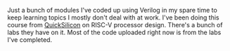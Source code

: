 Just a bunch of modules I've coded up using Verilog in my spare time to keep learning topics I mostly don't deal with at work.
I've been doing this course from [QuickSilicon](https://quicksilicon.in/) on RISC-V processor design. There's a bunch of labs they have on it. Most of the code uploaded right now is from the labs I've completed.
